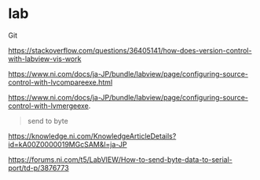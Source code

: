 # lab

Git

https://stackoverflow.com/questions/36405141/how-does-version-control-with-labview-vis-work

https://www.ni.com/docs/ja-JP/bundle/labview/page/configuring-source-control-with-lvcompareexe.html

https://www.ni.com/docs/ja-JP/bundle/labview/page/configuring-source-control-with-lvmergeexe.

> send to byte

https://knowledge.ni.com/KnowledgeArticleDetails?id=kA00Z0000019MGcSAM&l=ja-JP

https://forums.ni.com/t5/LabVIEW/How-to-send-byte-data-to-serial-port/td-p/3876773
